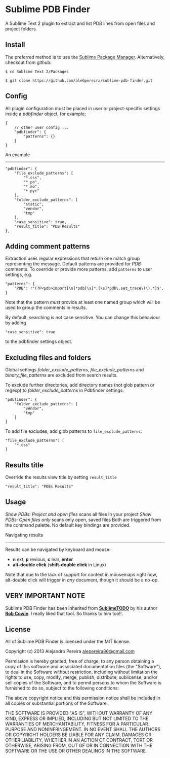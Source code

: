 Sublime PDB Finder
===================

A Sublime Text 2 plugin to extract and list PDB lines from open files and 
project folders.

Install
-------

The preferred method is to use the [Sublime Package Manager](http://wbond.net/sublime_packages/package_control). Alternatively, checkout from github:


    $ cd Sublime Text 2/Packages

    $ git clone https://github.com/aleGpereira/sublime-pdb-finder.git


Config
------

All plugin configuration must be placed in user or project-specific settings inside a *pdbfinder* object, for example;

    {
        // other user config ...
        "pdbfinder": {
            "patterns": {}
        }
    }


An example
__________

    "pdbfinder": {
        "file_exclude_patterns": [
            "*.css",
            "*.po",
            "*.mo",
            "*.pyc"
        ],
        "folder_exclude_patterns": [
            "static",
            "vendor",
            "tmp"
        ],
        "case_sensitive": true,
        "result_title": "PDB Results"
    },


Adding comment patterns
-----------------------

Extraction uses regular expressions that return one match group 
representing the message. Default patterns are provided for *PDB* comments.
To override or provide more patterns, add `patterns` to user settings, e.g.

    "patterns": {
        'PDB': r'(?P<pdb>import[\s]*pdb[\s]*;[\s]*pdb\.set_trace\(\).*)$',
    }


Note that the pattern _must_ provide at least one named group which will be used to group the comments in results.

By default, searching is not case sensitive. You can change this behaviour by adding 

    "case_sensitive": true

to the pdbfinder settings object.


Excluding files and folders
---------------------------

Global settings *folder_exclude_patterns*, *file_exclude_patterns* and *binary_file_patterns* are excluded from search results.

To exclude further directories, add directory names (not glob pattern or regexp) to *folder_exclude_patterns* in Pdbfinder settings:

    "pdbfinder": {
        "folder_exclude_patterns": [
            "vendor", 
            "tmp"
        ]
    }


To add file excludes, add glob patterns to `file_exclude_patterns`:


    "file_exclude_patterns": [
        "*.css"
    ]



Results title
-------------

Override the results view title by setting `result_title`


    "result_title": "PDBs Results"


Usage
-----

*Show PDBs: Project and open files* scans all files in your project
*Show PDBs: Open files only* scans only open, saved files
Both are triggered from the command palette. No default key bindings are provided.

Navigating results
__________________

Results can be navigated by keyboard and mouse:

 * **n** ext, **p** revious, **c** lear, **enter**
 * **alt-double click** (**shift-double click** in Linux)

 Note that due to the lack of support for context in mousemaps right now,
 alt-double click will trigger in _any_ document, though it should be a no-op.

VERY IMPORTANT NOTE
-------------------

Sublime PDB Finder has been inherited from **[SublimeTODO](https://github.com/robcowie/SublimeTODO)** by his author **[Rob Cowie](https://github.com/robcowie)**. I really liked that tool. So thanks to him too!!.

License
-------

All of Sublime PDB Finder is licensed under the MIT license.

Copyright (c) 2013 Alejandro Pereira <alepereira86@gmail.com>

Permission is hereby granted, free of charge, to any person obtaining a copy of this software and associated documentation files (the "Software"), to deal in the Software without restriction, including without limitation the rights to use, copy, modify, merge, publish, distribute, sublicense, and/or sell copies of the Software, and to permit persons to whom the Software is furnished to do so, subject to the following conditions:

The above copyright notice and this permission notice shall be included in all copies or substantial portions of the Software.

THE SOFTWARE IS PROVIDED "AS IS", WITHOUT WARRANTY OF ANY KIND, EXPRESS OR IMPLIED, INCLUDING BUT NOT LIMITED TO THE WARRANTIES OF MERCHANTABILITY, FITNESS FOR A PARTICULAR PURPOSE AND NONINFRINGEMENT. IN NO EVENT SHALL THE AUTHORS OR COPYRIGHT HOLDERS BE LIABLE FOR ANY CLAIM, DAMAGES OR OTHER LIABILITY, WHETHER IN AN ACTION OF CONTRACT, TORT OR OTHERWISE, ARISING FROM, OUT OF OR IN CONNECTION WITH THE SOFTWARE OR THE USE OR OTHER DEALINGS IN THE SOFTWARE.
